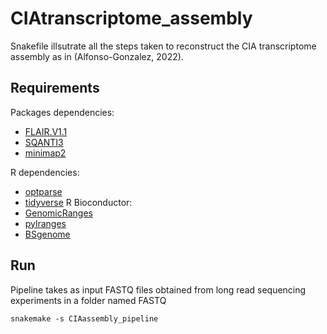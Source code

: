# CIAtranscriptome_assembly

Snakefile illsutrate all the steps taken to reconstruct the CIA transcriptome assembly as in (Alfonso-Gonzalez, 2022). 

## Requirements 

Packages dependencies:

* [FLAIR.V1.1](https://github.com/BrooksLabUCSC/flair/tree/v1.0)
* [SQANTI3](https://github.com/ConesaLab/SQANTI3)
* [minimap2](https://github.com/lh3/minimap2)

R dependencies: 
* [optparse](https://cran.r-project.org/web/packages/optparse/index.html)  
* [tidyverse](https://tidyverse.tidyverse.org/) 
R Bioconductor: 
* [GenomicRanges](https://bioconductor.org/packages/release/bioc/html/GenomicRanges.html) 
* [pylranges](https://www.bioconductor.org/packages/release/bioc/html/plyranges.html)
* [BSgenome](https://www.rdocumentation.org/packages/BSgenome/versions/1.40.1/topics/getSeq-methods) 


## Run 

Pipeline takes as input FASTQ files obtained from long read sequencing experiments in a folder named FASTQ

```
snakemake -s CIAassembly_pipeline  
```

